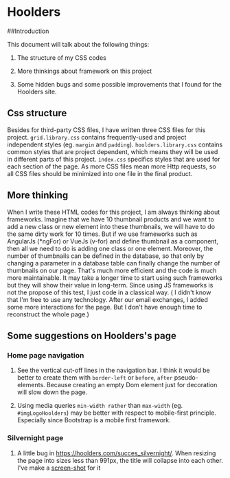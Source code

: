 # Hoolders

##Introduction

This document will talk about the following things:

1. The structure of my CSS codes

2. More thinkings about framework on this project

3. Some hidden bugs and some possible improvements that I found for the Hoolders site.


## Css structure

Besides for third-party CSS files, I have written three CSS files for this project. `grid.library.css` contains frequently-used and project independent styles (eg. `margin` and `padding`). `hoolders.library.css` contains common styles that are project dependent, which means they will be used in different parts of this project. `index.css` specifics styles that are used for each section of the page. As more CSS files mean more Http requests, so all CSS files should be minimized into one file in the final product.

## More thinking

When I write these HTML codes for this project, I am always thinking about frameworks. Imagine that we have 10 thumbnail products and we want to add a new class or new element into these thumbnails, we will have to do the same dirty work for 10 times. But if we use frameworks such as AngularJs (\*ngFor) or VueJs (v-for) and define thumbnail as a component, then all we need to do is adding one class or one element. Moreover, the number of thumbnails can be defined in the database, so that only by changing a parameter in a database table can finally change the number of thumbnails on our page. That's much more efficient and the code is much more maintainable. It may take a longer time to start using such frameworks but they will show their value in long-term. Since using JS frameworks is not the propose of this test, I just code in a classical way. ( I didn't know that I'm free to use any technology. After our email exchanges, I added some more interactions for the page. But I don't have enough time to reconstruct the whole page.)     


## Some suggestions on Hoolders's page

### Home page navigation

1. See the vertical cut-off lines in the navigation bar. I think it would be better to create them with `border-left` or `before`, `after` pseudo-elements. Because creating an empty Dom element just for decoration will slow down the page.

2. Using media queries `min-width rather` than `max-width` (eg. `#imgLogoHoolders`) may be better with respect to mobile-first principle. Especially since Bootstrap is a mobile first framework.

### Silvernight page

1. A little bug in https://hoolders.com/succes_silvernight/. When resizing the page into sizes less than 991px, the title will collapse into each other. I've make a [screen-shot](./media/title-collapse.png) for it
